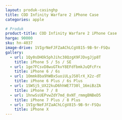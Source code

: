 ```yaml
---
layout: produk-casinghp
title: COD Infinity Warfare 2 iPhone Case
categories: apple

# Produk
product-title: COD Infinity Warfare 2 iPhone Case
harga: 90000
sku: hn-4037
image-drive: 1VIgrNeFJFZaAChLCgV815-9B-9r-FSQu
gallery:
  - url: 1Qy0sDHOk5phJihc38QzgX9FJDvgJjp8T
    title: iPhone 5 / 5s / SE
  - url: 1ge7FCsvD8wuGTkvY8EFdfbmkJuQFcFrx
    title: iPhone 6 / 6s
  - url: 1Ommk8ba9hWBxSuoiULyJS0lrX_X2z-dT
    title: iPhone 6 Plus / 6s Plus
  - url: 1SWSj5_UX22kuD6hhWE7730l_16miBzZA
    title: iPhone 7 / 8
  - url: 1hnwSsUEPvwZdY7md_0xNT_rmmgBNBeD5
    title: iPhone 7 Plus / 8 Plus
  - url: 1VIgrNeFJFZaAChLCgV815-9B-9r-FSQu
    title: iPhone X
---
```

